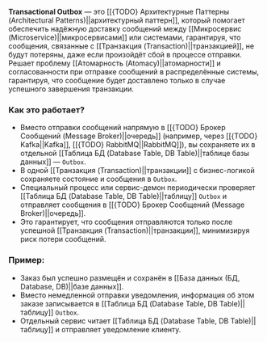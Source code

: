 **Transactional Outbox** — это [[{TODO} Архитектурные Паттерны (Architectural Patterns)||архитектурный паттерн]], который помогает обеспечить надёжную доставку сообщений между [[Микросервис (Microservice)||микросервисами]] или системами, гарантируя, что сообщения, связанные с [[Транзакция (Transaction)||транзакцией]], не будут потеряны, даже если произойдёт сбой в процессе отправки. Решает проблему [[Атомарность (Atomacy)||атомарности]] и согласованности при отправке сообщений в распределённые системы, гарантируя, что сообщение будет доставлено только в случае успешного завершения транзакции.


### Как это работает?

- Вместо отправки сообщений напрямую в [[{TODO} Брокер Сообщений (Message Broker)||очередь]] (например, через [[{TODO} Kafka||Kafka]], [[{TODO} RabbitMQ||RabbitMQ]]), вы сохраняете их в отдельной [[Таблица БД (Database Table, DB Table)||таблице базы данных]] — `Outbox`.
- В одной [[Транзакция (Transaction)||транзакции]] с бизнес-логикой сохраняете состояние и сообщения в `Outbox`.
- Специальный процесс или сервис-демон периодически проверяет [[Таблица БД (Database Table, DB Table)||таблицу]] `Outbox` и отправляет сообщения в [[{TODO} Брокер Сообщений (Message Broker)||очередь]].
- Это гарантирует, что сообщения отправляются только после успешной [[Транзакция (Transaction)||транзакции]], минимизируя риск потери сообщений.


### Пример:

- Заказ был успешно размещён и сохранён в [[База данных (БД, Database, DB)||базе данных]].
- Вместо немедленной отправки уведомления, информация об этом заказе записывается в [[Таблица БД (Database Table, DB Table)||таблицу]] `Outbox`.
- Отдельный сервис читает [[Таблица БД (Database Table, DB Table)||таблицу]] и отправляет уведомление клиенту.

  
